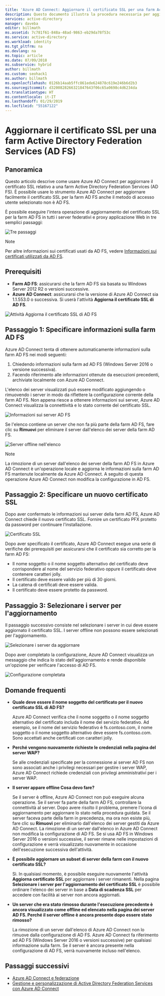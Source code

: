 ```yaml
---
title: 'Azure AD Connect: Aggiornare il certificato SSL per una farm Active Directory Federation Services | Microsoft Docs'
description: Questo documento illustra la procedura necessaria per aggiornare il certificato SSL di una farm AD FS con Azure AD Connect.
services: active-directory
manager: daveba
editor: billmath
ms.assetid: 7c781f61-848a-48ad-9863-eb29da78f53c
ms.service: active-directory  
ms.workload: identity
ms.tgt_pltfrm: na
ms.devlang: na
ms.topic: article
ms.date: 07/09/2018
ms.subservice: hybrid
author: billmath
ms.custom: seohack1
ms.author: billmath
ms.openlocfilehash: 0126b14aab5ffc861ede624878c619e246b6d2b3
ms.sourcegitcommit: d3200828266321847643f06c65a0698c4d6234da
ms.translationtype: HT
ms.contentlocale: it-IT
ms.lasthandoff: 01/29/2019
ms.locfileid: "55167122"
---
```

# <a name="update-the-ssl-certificate-for-an-active-directory-federation-services-ad-fs-farm"></a>Aggiornare il certificato SSL per una farm Active Directory Federation Services (AD FS)

## <a name="overview"></a>Panoramica
Questo articolo descrive come usare Azure AD Connect per aggiornare il certificato SSL relativo a una farm Active Directory Federation Services (AD FS). È possibile usare lo strumento Azure AD Connect per aggiornare facilmente il certificato SSL per la farm AD FS anche il metodo di accesso utente selezionato non è AD FS.

È possibile eseguire l'intera operazione di aggiornamento del certificato SSL per la farm AD FS in tutti i server federativi e proxy applicazione Web in tre semplici passaggi:

![Tre passaggi](./media/how-to-connect-fed-ssl-update/threesteps.png)


>[!NOTE]
>Per altre informazioni sui certificati usati da AD FS, vedere [Informazioni sui certificati utilizzati da AD FS](https://technet.microsoft.com/library/cc730660.aspx).

## <a name="prerequisites"></a>Prerequisiti

* **Farm AD FS**: assicurarsi che la farm AD FS sia basata su Windows Server 2012 R2 o versioni successive.
* **Azure AD Connect**: assicurarsi che la versione di Azure AD Connect sia 1.1.553.0 o successiva. Si userà l'attività **Aggiorna il certificato SSL di AD FS**.

![Attività Aggiorna il certificato SSL di AD FS](./media/how-to-connect-fed-ssl-update/updatessltask.png)

## <a name="step-1-provide-ad-fs-farm-information"></a>Passaggio 1: Specificare informazioni sulla farm AD FS

Azure AD Connect tenta di ottenere automaticamente informazioni sulla farm AD FS nei modi seguenti:
1. Chiedendo informazioni sulla farm ad AD FS (Windows Server 2016 o versione successiva).
2. Facendo riferimento alle informazioni ottenute da esecuzioni precedenti, archiviate localmente con Azure AD Connect.

L'elenco dei server visualizzati può essere modificato aggiungendo o rimuovendo i server in modo da riflettere la configurazione corrente della farm AD FS. Non appena riesce a ottenere informazioni sui server, Azure AD Connect visualizza la connettività e lo stato corrente del certificato SSL.

![Informazioni sui server AD FS](./media/how-to-connect-fed-ssl-update/adfsserverinfo.png)

Se l'elenco contiene un server che non fa più parte della farm AD FS, fare clic su **Rimuovi** per eliminare il server dall'elenco dei server della farm AD FS.

![Server offline nell'elenco](./media/how-to-connect-fed-ssl-update/offlineserverlist.png)

>[!NOTE]
> La rimozione di un server dall'elenco dei server della farm AD FS in Azure AD Connect è un'operazione locale e aggiorna le informazioni sulla farm AD FS mantenute localmente da Azure AD Connect. A seguito di questa operazione Azure AD Connect non modifica la configurazione in AD FS.    

## <a name="step-2-provide-a-new-ssl-certificate"></a>Passaggio 2: Specificare un nuovo certificato SSL

Dopo aver confermato le informazioni sui server della farm AD FS, Azure AD Connect chiede il nuovo certificato SSL. Fornire un certificato PFX protetto da password per continuare l'installazione.

![Certificato SSL](./media/how-to-connect-fed-ssl-update/certificate.png)

Dopo aver specificato il certificato, Azure AD Connect esegue una serie di verifiche dei prerequisiti per assicurarsi che il certificato sia corretto per la farm AD FS:

-   Il nome soggetto o il nome soggetto alternativo del certificato deve corrispondere al nome del servizio federativo oppure il certificato deve contenere caratteri jolly.
-   Il certificato deve essere valido per più di 30 giorni.
-   La catena di certificati deve essere valida.
-   Il certificato deve essere protetto da password.

## <a name="step-3-select-servers-for-the-update"></a>Passaggio 3: Selezionare i server per l'aggiornamento

Il passaggio successivo consiste nel selezionare i server in cui deve essere aggiornato il certificato SSL. I server offline non possono essere selezionati per l'aggiornamento.

![Selezionare i server da aggiornare](./media/how-to-connect-fed-ssl-update/selectservers.png)

Dopo aver completato la configurazione, Azure AD Connect visualizza un messaggio che indica lo stato dell'aggiornamento e rende disponibile un'opzione per verificare l'accesso di AD FS.

![Configurazione completata](./media/how-to-connect-fed-ssl-update/configurecomplete.png)   

## <a name="faqs"></a>Domande frequenti

* **Quale deve essere il nome soggetto del certificato per il nuovo certificato SSL di AD FS?**

    Azure AD Connect verifica che il nome soggetto o il nome soggetto alternativo del certificato includa il nome del servizio federativo. Ad esempio, se il nome del servizio federativo è fs.contoso.com, il nome soggetto o il nome soggetto alternativo deve essere fs.contoso.com.  Sono accettati anche certificati con caratteri jolly.

* **Perché vengono nuovamente richieste le credenziali nella pagina del server WAP?**

    Se alle credenziali specificate per la connessione ai server AD FS non sono associati anche i privilegi necessari per gestire i server WAP, Azure AD Connect richiede credenziali con privilegi amministrativi per i server WAP.

* **Il server appare offline Cosa devo fare?**

    Se il server è offline, Azure AD Connect non può eseguire alcuna operazione. Se il server fa parte della farm AD FS, controllare la connettività al server. Dopo avere risolto il problema, premere l'icona di aggiornamento per aggiornare lo stato nella procedura guidata. Se il server faceva parte della farm in precedenza, ma ora non esiste più, fare clic su **Rimuovi** per eliminarlo dall'elenco dei server gestiti da Azure AD Connect. La rimozione di un server dall'elenco in Azure AD Connect non modifica la configurazione di AD FS. Se si usa AD FS in Windows Server 2016 o versioni successive, il server rimane nelle impostazioni di configurazione e verrà visualizzato nuovamente in occasione dell'esecuzione successiva dell'attività.

* **È possibile aggiornare un subset di server della farm con il nuovo certificato SSL?**

    Sì. In qualsiasi momento, è possibile eseguire nuovamente l'attività **Aggiorna certificato SSL** per aggiornare i server rimanenti. Nella pagina **Selezionare i server per l'aggiornamento del certificato SSL** è possibile ordinare l'elenco dei server in base a **Data di scadenza SSL** per accedere con facilità ai server non ancora aggiornati.

* **Un server che era stato rimosso durante l'esecuzione precedente è ancora visualizzato come offline ed elencato nella pagina dei server AD FS. Perché il server offline è ancora presente dopo essere stato rimosso?**

    La rimozione di un server dall'elenco di Azure AD Connect non lo rimuove dalla configurazione di AD FS. Azure AD Connect fa riferimento ad AD FS (Windows Server 2016 o versioni successive) per qualsiasi informazione sulla farm. Se il server è ancora presente nella configurazione di AD FS, verrà nuovamente incluso nell'elenco.  

## <a name="next-steps"></a>Passaggi successivi

- [Azure AD Connect e federazione](how-to-connect-fed-whatis.md)
- [Gestione e personalizzazione di Active Directory Federation Services con Azure AD Connect](how-to-connect-fed-management.md)

